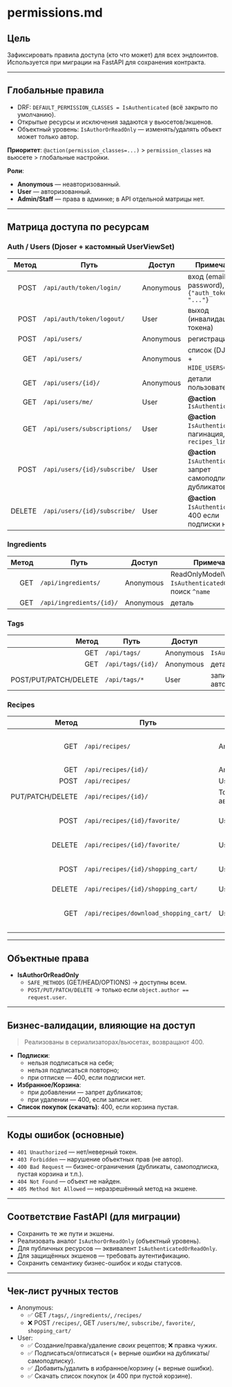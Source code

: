 # permissions.md

## Цель
Зафиксировать правила доступа (кто что может) для всех эндпоинтов. Используется при миграции на FastAPI для сохранения контракта.

---

## Глобальные правила
- DRF: `DEFAULT_PERMISSION_CLASSES = IsAuthenticated` (всё закрыто по умолчанию).
- Открытые ресурсы и исключения задаются у вьюсетов/экшенов.
- Объектный уровень: `IsAuthorOrReadOnly` — изменять/удалять объект может только автор.

**Приоритет**: `@action(permission_classes=...)` > `permission_classes` на вьюсете > глобальные настройки.

**Роли**:
- **Anonymous** — неавторизованный.
- **User** — авторизованный.
- **Admin/Staff** — права в админке; в API отдельной матрицы нет.

---

## Матрица доступа по ресурсам

### Auth / Users (Djoser + кастомный UserViewSet)
| Метод | Путь | Доступ | Примечание |
|---:|---|---|---|
| POST | `/api/auth/token/login/` | Anonymous | вход (email + password), ответ `{"auth_token": "..."}`
| POST | `/api/auth/token/logout/` | User | выход (инвалидация токена)
| POST | `/api/users/` | Anonymous | регистрация
| GET | `/api/users/` | Anonymous | список (DJOSER + `HIDE_USERS=False`)
| GET | `/api/users/{id}/` | Anonymous | детали пользователя
| GET | `/api/users/me/` | User | **@action** `IsAuthenticated`
| GET | `/api/users/subscriptions/` | User | **@action** `IsAuthenticated`, пагинация, `recipes_limit`
| POST | `/api/users/{id}/subscribe/` | User | **@action** `IsAuthenticated`, запрет самоподписки/дубликатов
| DELETE | `/api/users/{id}/subscribe/` | User | **@action** `IsAuthenticated`, 400 если подписки нет

### Ingredients
| Метод | Путь | Доступ | Примечание |
|---:|---|---|---|
| GET | `/api/ingredients/` | Anonymous | ReadOnlyModelViewSet + `IsAuthenticatedOrReadOnly`, поиск `^name`
| GET | `/api/ingredients/{id}/` | Anonymous | деталь

### Tags
| Метод | Путь | Доступ | Примечание |
|---:|---|---|---|
| GET | `/api/tags/` | Anonymous | `IsAuthenticatedOrReadOnly`
| GET | `/api/tags/{id}/` | Anonymous | деталь
| POST/PUT/PATCH/DELETE | `/api/tags/*` | User | запись доступна авторизованным

### Recipes
| Метод | Путь | Доступ | Примечание |
|---:|---|---|---|
| GET | `/api/recipes/` | Anonymous | список, фильтры: `is_favorited`, `is_in_shopping_cart`, `tags`
| GET | `/api/recipes/{id}/` | Anonymous | деталь
| POST | `/api/recipes/` | User | создать рецепт
| PUT/PATCH/DELETE | `/api/recipes/{id}/` | Только автор | `IsAuthorOrReadOnly` (объектные права)
| POST | `/api/recipes/{id}/favorite/` | User | **@action** `IsAuthenticated`, защита от дублей
| DELETE | `/api/recipes/{id}/favorite/` | User | удалить из избранного
| POST | `/api/recipes/{id}/shopping_cart/` | User | **@action** `IsAuthenticated`, защита от дублей
| DELETE | `/api/recipes/{id}/shopping_cart/` | User | удалить из корзины
| GET | `/api/recipes/download_shopping_cart/` | User | **@action** `IsAuthenticated`, 400 если корзина пуста

---

## Объектные права
- **IsAuthorOrReadOnly**  
  - `SAFE_METHODS` (GET/HEAD/OPTIONS) → доступны всем.  
  - `POST/PUT/PATCH/DELETE` → только если `object.author == request.user`.

---

## Бизнес-валидации, влияющие на доступ
> Реализованы в сериализаторах/вьюсетах, возвращают 400.
- **Подписки**:  
  - нельзя подписаться на себя;  
  - нельзя подписаться повторно;  
  - при отписке — 400, если подписки нет.
- **Избранное/Корзина**:  
  - при добавлении — запрет дубликатов;  
  - при удалении — 400, если записи нет.
- **Список покупок (скачать)**: 400, если корзина пустая.

---

## Коды ошибок (основные)
- `401 Unauthorized` — нет/неверный токен.
- `403 Forbidden` — нарушение объектных прав (не автор).
- `400 Bad Request` — бизнес-ограничения (дубликаты, самоподписка, пустая корзина и т.п.).
- `404 Not Found` — объект не найден.
- `405 Method Not Allowed` — неразрешённый метод на экшене.

---

## Соответствие FastAPI (для миграции)
- Сохранить те же пути и экшены.
- Реализовать аналог `IsAuthorOrReadOnly` (объектный уровень).
- Для публичных ресурсов — эквивалент `IsAuthenticatedOrReadOnly`.
- Для защищённых экшенов — требовать аутентификацию.
- Сохранить семантику бизнес-ошибок и коды статусов.

---

## Чек-лист ручных тестов
- Anonymous:
  - ✅ GET `/tags/`, `/ingredients/`, `/recipes/`  
  - ❌ POST `/recipes/`, GET `/users/me/`, `subscribe/`, `favorite/`, `shopping_cart/`
- User:
  - ✅ Создание/правка/удаление *своих* рецептов; ❌ правка чужих.
  - ✅ Подписаться/отписаться (+ верные ошибки на дубликаты/самоподписку).
  - ✅ Добавить/удалить в избранное/корзину (+ верные ошибки).
  - ✅ Скачать список покупок (и 400 при пустой корзине).
